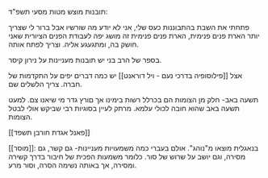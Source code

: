 תובנות מוצש מטות מסעי תשפ"ד:

פתחתי את השבת בהתבוננות כעס שלי, אני לא יודע מה שורשיו אבל ברור לי שצריך יותר הארת פנים פנימית, הארת פנים פנימית זה מושג יפה לעבודת הפנים הציורית שאני חושק בה, ומתגעגע אליה. וצריך לפתח אותה.

בספר של הרב בני יש תובנות מעניינות על נירון קיסר.

אצל [[פילוסופיה בדרכי נעם - ויל דוראנט]] יש כמה דברים יפים על התקדמות של חברה. צריך הלשלים שם.

תשעה באב- חלק מן הצומות הם בכרלל רשות בימינו אך םורץ גדר מי שיאנו צם. למעט תשעה באב שהוא חובה לכולי עלמא. מרתק לעיין בסוגיות רבי שביקש אולי לבטל הצומות.

[[פאנל אגדת חורבן תשפד]]

[[מוסר]]: בנאגלית מוצאו מ"נוהג". אולם בעברי כמה משמעויות מעניינות- גם קשר, גם מסירה, וגם יושב על שרוש של סור. כלומר משמעות הפכית של חיבור בדרך קשירה ומסירה, אך באותה נשימה הסרה, וסור מרע.

